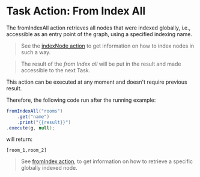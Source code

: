# Task Action: From Index All

The fromIndexAll action retrieves all nodes that were indexed globally, i.e., accessible as an entry point of the graph,
using a specified indexing name.

> See the [indexNode action](indexNode.md) to get information on how to index nodes in such a way.

> The result of the *from Index all* will be put in the result and made accessible to the next Task.

This action can be executed at any moment and doesn't require previous result.


Therefore, the following code run after the running example:

``` java
fromIndexAll("rooms")
    .get("name")
    .print("{{result}}")
.execute(g, null);
```

will return:

```
[room_1,room_2]
```

> See [fromIndex action](fromIndex.md), to get information on how to retrieve a specific globally indexed node.